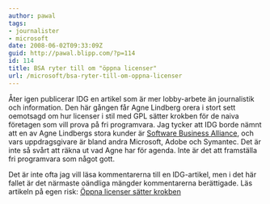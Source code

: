 ```yaml
---
author: pawal
tags:
- journalister
- microsoft
date: 2008-06-02T09:33:09Z
guid: http://pawal.blipp.com/?p=114
id: 114
title: BSA ryter till om "öppna licenser"
url: /microsoft/bsa-ryter-till-om-oppna-licenser
---
```


Åter igen publicerar IDG en artikel som är mer lobby-arbete än
journalistik och information. Den här gången får Agne Lindberg orera i
stort sett oemotsagd om hur licenser i stil med GPL sätter krokben för
de naiva företagen som vill prova på fri programvara. Jag tycker att
IDG borde nämnt att en av Agne Lindbergs stora kunder är <a
title="Business Software Alliance"
href="http://w3.bsa.org/sweden/">Software Business Alliance</a>, och
vars uppdragsgivare är bland andra Microsoft, Adobe och Symantec. Det
är inte så svårt att räkna ut vad Agne har för agenda. Inte är det att
framställa fri programvara som något gott.

Det är inte ofta jag vill läsa kommentarerna till en IDG-artikel, men
i det här fallet är det närmaste oändliga mängder kommentarerna
berättigade. Läs artikeln på egen risk: <a title="Öppna licenser
sätter krokben" href="http://www.idg.se/2.1085/1.165001">Öppna
licenser sätter krokben</a>
